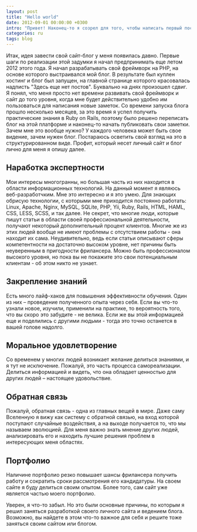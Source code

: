 ```yaml
---
layout: post
title: "Hello world"
date: 2012-09-01 00:00:00 +0300
intro: "Привет! Наконец-то я созрел для того, чтобы написать первый пост в свой блог. И этому есть свои причины."
categories: ru
tags: blog
---
```


Итак, идея завести свой сайт-блог у меня появилась давно. Первые шаги по реализации этой задумки я начал предпринимать еще летом 2012 этого года. Я начал разрабатывать свой фреймворк на PHP, на основе которого выстраивался мой блог. В результате был куплен хостинг и блог был запущен, на главной странице которого красовалась надписть "Здесь еще нет постов". Буквально на днях произошел сдвиг. Я понял, что меня просто нет времени развивать свой фреймворк и сайт до того уровня, когда мне будет действительно удобно им пользоваться для написания новые заметок. Со времени запуска блога прошло несколько месяцев, за это время я успел получить практические знания в Ruby on Rails, поэтому было решено переписать блог на этой платформе и наконец-то начать публиковать свои заметки. Зачем мне это вообще нужно? У каждого человека может быть свое видение, зачем нужен блог. Постараюсь осветить свой взгляд на это в структурированном виде. Профит, который несет личный сайт и блог лично для меня я опишу далее.

## Наработка экспертности
Мои интересы многогранны, но большая часть из них находится в области информационных технологий. На данный момент я являюсь веб-разработчким. Мне это интересно и я это умею. Для знающих обрисую технологии, с которыми мне приходится постоянно работать: Linux, Apache, Nginx, MySQL, SQLite, PHP, Yii, Ruby, Rails, HTML, HAML, CSS, LESS, SCSS, и так далее. Не секрет, что многие люди, которые пишут статьи в области своей профессиональной деятельности, получают некоторый дополнительный процент клиентов. Многие же из этих людей вообще не имеют проблемы с отсутствием работы - она находит их сама. Неудивительно, ведь если статьи описывают сферы компетентности на достаточно высоком уровне, нет причины быть неуверенным в пригодности фрилансера. Можно быть профессионалом высокого уровня, но пока вы не покажите это свои потенциальным клиентам - об этом никто не узнает.

## Закрепление знаний
Есть много лайф-хаков для повышения эффективности обучения. Один из них – проведение полученного опыта через себя. Если вы что-то узнали новое, изучили, применили на практике, то вероятность того, что вы скоро это забудите - не велика. Если же вы этой информацией еще и поделились с другими людьми - тогда это точно останется в вашей голове надолго.

## Моральное удовлетворение
Со временем у многих людей возникает желание делиться знаниями, и я тут не исключение. Пожалуй, это часть процесса самореализации. Делиться информацией и видеть, что она обладает ценностью для других людей – настоящее удовольствие.

## Обратная связь
Пожалуй, обратная связь - одна из главных вещей в мире. Даже саму Вселенную я вижу как систему с обратной связью, на вход которой поступают случайные воздействия, а на выходе получается то, что мы называем эволюцией. Для меня важно знать мнение других людей, анализировать его и находить лучшие решения проблем в интересующих меня областях.

## Портфолио
Наличине портфолио резко повышает шансы фрилансера получить работу и сократить сроки рассмотрения его кандидатуры. На своем сайте я буду делиться своим опытом. Более того, сам сайт уже является частью моего портфолио.

Уверен, я что-то забыл. Но это были основные причины, по которым я решил заняться разработкой своего личного сайта и ведением блога. Возможно, вы найдете в этом что-то важное для себя и решите тоже заняться своим сайтом или блогом.
